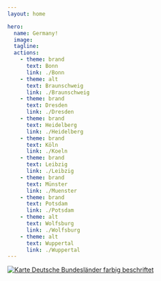 ```yaml
---
layout: home

hero:
  name: Germany!
  image: 
  tagline: 
  actions:
    - theme: brand
      text: Bonn
      link: ./Bonn
    - theme: alt
      text: Braunschweig
      link: ./Braunschweig
    - theme: brand
      text: Dresden
      link: ./Dresden
    - theme: brand
      text: Heidelberg
      link: ./Heidelberg
    - theme: brand
      text: Köln
      link: ./Koeln
    - theme: brand
      text: Leibzig
      link: ./Leibzig
    - theme: brand
      text: Münster
      link: ./Muenster
    - theme: brand
      text: Potsdam
      link: ./Potsdam
    - theme: alt
      text: Wolfsburg
      link: ./Wolfsburg
    - theme: alt
      text: Wuppertal
      link: ./Wuppertal
---
```

<!--
    - theme: brand
      text: Rhein
      link: ./Rhein
    - theme: brand
      text: Frankfurt
      link: ./Frankfurt
    - theme: brand
      text: Berlin
      link: ./Berlin
    - theme: brand
      text: Mainz
      link: ./Mainz
    - theme: brand
      text: Duesseldorf
      link: ./Duesseldorf
    - theme: brand
      text: Freiburg
      link: ./Freiburg
    - theme: brand
      text: Goettingen
      link: ./Goettingen
-->
<a title="David Liuzzo, derivative work by User:elya, CC BY-SA 2.5 &lt;https://creativecommons.org/licenses/by-sa/2.5&gt;, via Wikimedia Commons" href="https://commons.wikimedia.org/wiki/File:Karte_Deutsche_Bundesl%C3%A4nder_farbig_beschriftet.png"><img alt="Karte Deutsche Bundesländer farbig beschriftet" src="https://upload.wikimedia.org/wikipedia/commons/thumb/9/94/Karte_Deutsche_Bundesl%C3%A4nder_farbig_beschriftet.png/256px-Karte_Deutsche_Bundesl%C3%A4nder_farbig_beschriftet.png?20150429111809"></a>